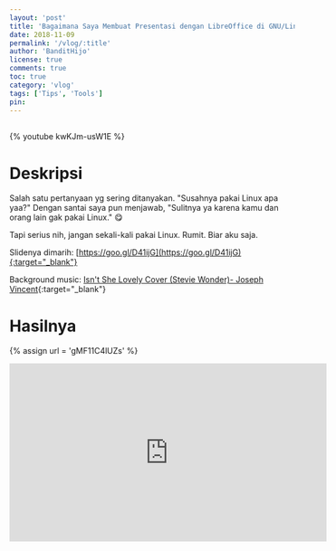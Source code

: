 ```yaml
---
layout: 'post'
title: 'Bagaimana Saya Membuat Presentasi dengan LibreOffice di GNU/Linux ?'
date: 2018-11-09
permalink: '/vlog/:title'
author: 'BanditHijo'
license: true
comments: true
toc: true
category: 'vlog'
tags: ['Tips', 'Tools']
pin:
---
```


<div style="margin-top:30px;"></div>

{% youtube kwKJm-usW1E %}

# Deskripsi

Salah satu pertanyaan yg sering ditanyakan.
"Susahnya pakai Linux apa yaa?" Dengan santai saya pun menjawab, "Sulitnya ya karena kamu dan orang lain gak pakai Linux." 😋

Tapi serius nih, jangan sekali-kali pakai Linux.
Rumit.
Biar aku saja.

Slidenya dimarih:
[https://goo.gl/D41ijG](https://goo.gl/D41ijG){:target="_blank"}

Background music:
[Isn't She Lovely Cover (Stevie Wonder)- Joseph Vincent](https://youtu.be/oqgXWxQOWKg){:target="_blank"}

# Hasilnya

<!-- EMBED CONTAINER: YOUTUBE -->
{% assign url = 'gMF11C4lUZs' %}
<div class='embed-container'>
<iframe width="560" height="315" src="https://www.youtube.com/embed/{{ url }}" frameborder="0" allow="accelerometer; autoplay; encrypted-media; gyroscope; picture-in-picture" allowfullscreen></iframe>
</div>
